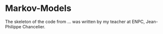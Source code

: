# Markov-Models

The skeleton of the code from ... was written by my teacher at ENPC, Jean-Philippe Chancelier.
